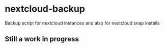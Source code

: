 # nextcloud-backup
Backup script for nextcloud instances and also for nextcloud snap installs

## Still a work in progress
